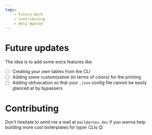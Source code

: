 ```yaml
---
tags:
    - Future Work
    - Contributing
    - Help Wanted
---
```


# Future updates

The idea is to add some extra features like

- [ ] Creating your own tables from the CLI
- [ ] Adding some customization (in terms of colors) for the printing
- [ ] Adding obfuscation so that your `.json` config file cannot be easily glanced at by bypassers

# Contributing

Don't hesitate to send me a mail at `mail@arnov.dev` if you wanna help building more cool boilerplates for typer CLIs 😊